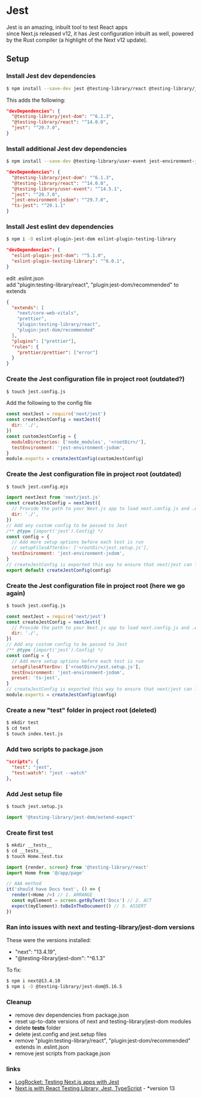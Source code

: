 # Jest

Jest is an amazing, inbuilt tool to test React apps  
since Next.js released v12, it has Jest configuration inbuilt as well, powered by the Rust compiler (a highlight of the Next v12 update).

## Setup

### Install Jest dev dependencies

```bash
$ npm install --save-dev jest @testing-library/react @testing-library/jest-dom
```

This adds the following:

```json
"devDependencies": {
  "@testing-library/jest-dom": "^6.1.3",
  "@testing-library/react": "^14.0.0",
  "jest": "^29.7.0",
}

```

### Install additional Jest dev dependencies

```bash
$ npm install --save-dev @testing-library/user-event jest-environment-jsdom ts-jest
```

```json
"devDependencies": {
  "@testing-library/jest-dom": "^6.1.3",
  "@testing-library/react": "^14.0.0",
  "@testing-library/user-event": "^14.5.1",
  "jest": "^29.7.0",
  "jest-environment-jsdom": "^29.7.0",
  "ts-jest": "^29.1.1"
}

```

### Install Jest eslint dev dependencies

```bash
$ npm i -D eslint-plugin-jest-dom eslint-plugin-testing-library
```

```json
"devDependencies": {
  "eslint-plugin-jest-dom": "^5.1.0",
  "eslint-plugin-testing-library": "^6.0.1",
}

```

edit .eslint.json  
add "plugin:testing-library/react", "plugin:jest-dom/recommended" to extends

```json
{
  "extends": [
    "next/core-web-vitals",
    "prettier",
    "plugin:testing-library/react",
    "plugin:jest-dom/recommended"
  ],
  "plugins": ["prettier"],
  "rules": {
    "prettier/prettier": ["error"]
  }
}
```

### Create the Jest configuration file in project root (outdated?)

```bash
$ touch jest.config.js
```

Add the following to the config file

```js
const nextJest = require('next/jest')
const createJestConfig = nextJest({
  dir: './',
})
const customJestConfig = {
  moduleDirectories: ['node_modules', '<rootDir>/'],
  testEnvironment: 'jest-environment-jsdom',
}
module.exports = createJestConfig(customJestConfig)
```

### Create the Jest configuration file in project root (outdated)

```bash
$ touch jest.config.mjs
```

```js
import nextJest from 'next/jest.js'
const createJestConfig = nextJest({
  // Provide the path to your Next.js app to load next.config.js and .env files in your test environment
  dir: './',
})
// Add any custom config to be passed to Jest
/** @type {import('jest').Config} */
const config = {
  // Add more setup options before each test is run
  // setupFilesAfterEnv: ['<rootDir>/jest.setup.js'],
  testEnvironment: 'jest-environment-jsdom',
}
// createJestConfig is exported this way to ensure that next/jest can load the Next.js config which is async
export default createJestConfig(config)
```

### Create the Jest configuration file in project root (here we go again)

```bash
$ touch jest.config.js
```

```js
const nextJest = require('next/jest')
const createJestConfig = nextJest({
  // Provide the path to your Next.js app to load next.config.js and .env files in your test environment
  dir: './',
})
// Add any custom config to be passed to Jest
/** @type {import('jest').Config} */
const config = {
  // Add more setup options before each test is run
  setupFilesAfterEnv: ['<rootDir>/jest.setup.js'],
  testEnvironment: 'jest-environment-jsdom',
  preset: 'ts-jest',
}
// createJestConfig is exported this way to ensure that next/jest can load the Next.js config which is async
module.exports = createJestConfig(config)
```

### Create a new "test" folder in project root (deleted)

```bash
$ mkdir test
$ cd test
$ touch index.test.js
```

### Add two scripts to package.json

```json
"scripts": {
  "test": "jest",
  "test:watch": "jest --watch"
},
```

### Add Jest setup file

```bash
$ touch jest.setup.js
```

```js
import '@testing-library/jest-dom/extend-expect'
```

### Create first test

```bash
$ mkdir __tests__
$ cd __tests__
$ touch Home.test.tsx
```

```js
import {render, screen} from '@testing-library/react'
import Home from '@/app/page'

// AAA method
it('should have Docs text', () => {
  render(<Home />) // 1. ARRANGE
  const myElement = screen.getByText('Docs') // 2. ACT
  expect(myElement).toBeInTheDocument() // 3. ASSERT
})
```

### Ran into issues with next and testing-library/jest-dom versions

These were the versions installed:

- "next": "13.4.19",
- "@testing-library/jest-dom": "^6.1.3"

To fix:

```bash
$ npm i next@13.4.10
$ npm i -D @testing-library/jest-dom@5.16.5
```

### Cleanup

- remove dev dependencies from package.json
- reset up-to-date versions of next and testing-library/jest-dom modules
- delete **tests** folder
- delete jest.config and jest.setup files
- remove "plugin:testing-library/react", "plugin:jest-dom/recommended" extends in .eslint.json
- remove jest scripts from package.json

### links

- [LogRocket: Testing Next.js apps with Jest](https://blog.logrocket.com/testing-next-js-apps-jest/)
- [Next.js with React Testing Library, Jest, TypeScript](https://youtu.be/AS79oJ3Fcf0?si=SfQK-mT3QWdTU4Ck) - \*version 13
